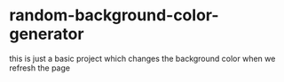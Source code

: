 # random-background-color-generator
this is just a basic project which changes the background color when we refresh the page
